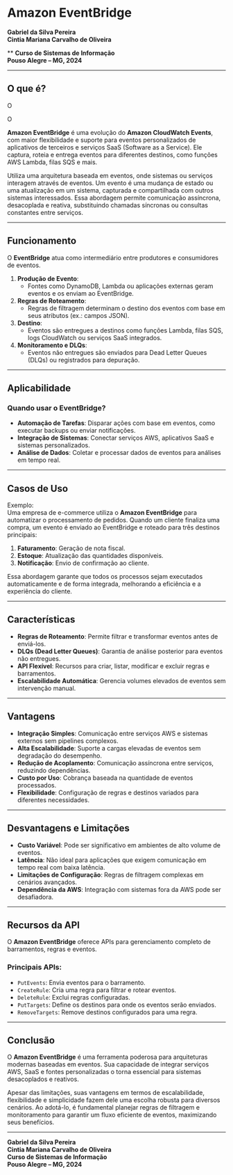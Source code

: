 # Amazon EventBridge

**Gabriel da Silva Pereira**  
**Cintia Mariana Carvalho de Oliveira**  

**
**Curso de Sistemas de Informação**  
**Pouso Alegre – MG, 2024**

---



## O que é?

O 

O


**Amazon EventBridge** é uma evolução do **Amazon CloudWatch Events**, com maior flexibilidade e suporte para eventos personalizados de aplicativos de terceiros e serviços SaaS (Software as a Service). Ele captura, roteia e entrega eventos para diferentes destinos, como funções AWS Lambda, filas SQS e mais.

Utiliza uma arquitetura baseada em eventos, onde sistemas ou serviços interagem através de eventos. Um evento é uma mudança de estado ou uma atualização em um sistema, capturada e compartilhada com outros sistemas interessados. Essa abordagem permite comunicação assíncrona, desacoplada e reativa, substituindo chamadas síncronas ou consultas constantes entre serviços.

---

## Funcionamento

O **EventBridge** atua como intermediário entre produtores e consumidores de eventos.

1. **Produção de Evento**:
   - Fontes como DynamoDB, Lambda ou aplicações externas geram eventos e os enviam ao EventBridge.
2. **Regras de Roteamento**:
   - Regras de filtragem determinam o destino dos eventos com base em seus atributos (ex.: campos JSON).
3. **Destino**:
   - Eventos são entregues a destinos como funções Lambda, filas SQS, logs CloudWatch ou serviços SaaS integrados.
4. **Monitoramento e DLQs**:
   - Eventos não entregues são enviados para Dead Letter Queues (DLQs) ou registrados para depuração.

---

## Aplicabilidade

### Quando usar o EventBridge?

- **Automação de Tarefas**: Disparar ações com base em eventos, como executar backups ou enviar notificações.
- **Integração de Sistemas**: Conectar serviços AWS, aplicativos SaaS e sistemas personalizados.
- **Análise de Dados**: Coletar e processar dados de eventos para análises em tempo real.

---

## Casos de Uso

Exemplo:  
Uma empresa de e-commerce utiliza o **Amazon EventBridge** para automatizar o processamento de pedidos. Quando um cliente finaliza uma compra, um evento é enviado ao EventBridge e roteado para três destinos principais:

1. **Faturamento**: Geração de nota fiscal.  
2. **Estoque**: Atualização das quantidades disponíveis.  
3. **Notificação**: Envio de confirmação ao cliente.

Essa abordagem garante que todos os processos sejam executados automaticamente e de forma integrada, melhorando a eficiência e a experiência do cliente.

---

## Características

- **Regras de Roteamento**: Permite filtrar e transformar eventos antes de enviá-los.  
- **DLQs (Dead Letter Queues)**: Garantia de análise posterior para eventos não entregues.  
- **API Flexível**: Recursos para criar, listar, modificar e excluir regras e barramentos.  
- **Escalabilidade Automática**: Gerencia volumes elevados de eventos sem intervenção manual.

---

## Vantagens

- **Integração Simples**: Comunicação entre serviços AWS e sistemas externos sem pipelines complexos.  
- **Alta Escalabilidade**: Suporte a cargas elevadas de eventos sem degradação do desempenho.  
- **Redução de Acoplamento**: Comunicação assíncrona entre serviços, reduzindo dependências.  
- **Custo por Uso**: Cobrança baseada na quantidade de eventos processados.  
- **Flexibilidade**: Configuração de regras e destinos variados para diferentes necessidades.

---

## Desvantagens e Limitações

- **Custo Variável**: Pode ser significativo em ambientes de alto volume de eventos.  
- **Latência**: Não ideal para aplicações que exigem comunicação em tempo real com baixa latência.  
- **Limitações de Configuração**: Regras de filtragem complexas em cenários avançados.  
- **Dependência da AWS**: Integração com sistemas fora da AWS pode ser desafiadora.

---

## Recursos da API

O **Amazon EventBridge** oferece APIs para gerenciamento completo de barramentos, regras e eventos.

### Principais APIs:

- `PutEvents`: Envia eventos para o barramento.  
- `CreateRule`: Cria uma regra para filtrar e rotear eventos.  
- `DeleteRule`: Exclui regras configuradas.  
- `PutTargets`: Define os destinos para onde os eventos serão enviados.  
- `RemoveTargets`: Remove destinos configurados para uma regra.

---

## Conclusão

O **Amazon EventBridge** é uma ferramenta poderosa para arquiteturas modernas baseadas em eventos. Sua capacidade de integrar serviços AWS, SaaS e fontes personalizadas o torna essencial para sistemas desacoplados e reativos.

Apesar das limitações, suas vantagens em termos de escalabilidade, flexibilidade e simplicidade fazem dele uma escolha robusta para diversos cenários. Ao adotá-lo, é fundamental planejar regras de filtragem e monitoramento para garantir um fluxo eficiente de eventos, maximizando seus benefícios.

---

**Gabriel da Silva Pereira**  
**Cintia Mariana Carvalho de Oliveira**  
**Curso de Sistemas de Informação**  
**Pouso Alegre – MG, 2024**
